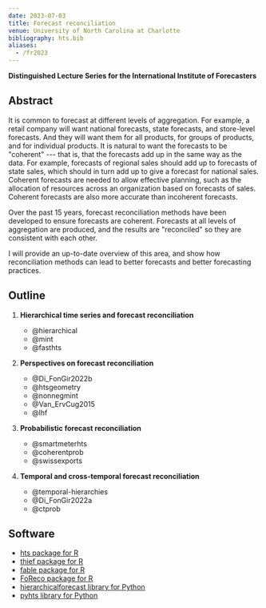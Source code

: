 ```yaml
---
date: 2023-07-03
title: Forecast reconciliation
venue: University of North Carolina at Charlotte
bibliography: hts.bib
aliases:
  - /fr2023
---
```


**Distinguished Lecture Series for the International Institute of Forecasters**

## Abstract

It is common to forecast at different levels of aggregation. For example, a retail company will want national forecasts, state forecasts, and store-level forecasts. And they will want them for all products, for groups of products, and for individual products. It is natural to want the forecasts to be "coherent" --- that is, that the forecasts add up in the same way as the data. For example, forecasts of regional sales should add up to forecasts of state sales, which should in turn add up to give a forecast for national sales.  Coherent forecasts are needed to allow effective planning, such as the allocation of resources across an organization based on forecasts of sales. Coherent forecasts are also more accurate than incoherent forecasts.

Over the past 15 years, forecast reconciliation methods have been developed to ensure forecasts are coherent. Forecasts at all levels of aggregation are produced, and the results are "reconciled" so they are consistent with each other.

I will provide an up-to-date overview of this area, and show how reconciliation methods can lead to better forecasts and better forecasting practices.

## Outline

1. **Hierarchical time series and forecast reconciliation**

   * @hierarchical
   * @mint
   * @fasthts


2. **Perspectives on forecast reconciliation**

    * @Di_FonGir2022b
    * @htsgeometry
    * @nonnegmint
    * @Van_ErvCug2015
    * @lhf

3. **Probabilistic forecast reconciliation**

    * @smartmeterhts
    * @coherentprob
    * @swissexports

4. **Temporal and cross-temporal forecast reconciliation**

    * @temporal-hierarchies
    * @Di_FonGir2022a
    * @ctprob


## Software

* [hts package for R](https://pkg.earo.me/hts/)
* [thief package for R](http://pkg.robjhyndman.com/thief/)
* [fable package for R](https://fable.tidyverts.org)
* [FoReco package for R](https://danigiro.github.io/FoReco/)
* [hierarchicalforecast library for Python](https://nixtla.github.io/hierarchicalforecast/)
* [pyhts library for Python](https://angelpone.github.io/)
